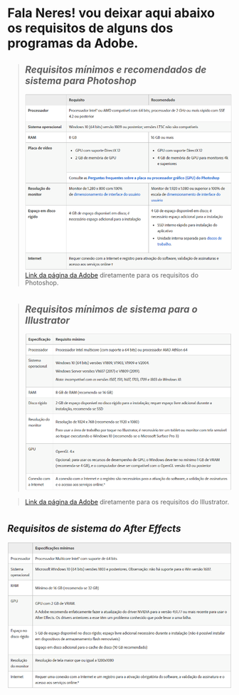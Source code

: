 
# Fala Neres! vou deixar aqui abaixo os requisitos de alguns dos programas da Adobe.
> ## _Requisitos mínimos e recomendados de sistema para Photoshop_
> ![photoshop](imagens/photoshop.png)
> [Link da página da Adobe](https://helpx.adobe.com/br/photoshop/system-requirements.html) diretamente para os requisitos do Photoshop.
#
> ## _Requisitos mínimos de sistema para o Illustrator_
> ![adobe illustrator](imagens/adobeillustrator.png)

> [Link da página da Adobe](https://helpx.adobe.com/br/illustrator/system-requirements.html) diretamente para os requisitos do Illustrator.
#
## _Requisitos de sistema do After Effects_
![after effects](imagens/aftereffects.png)
 
